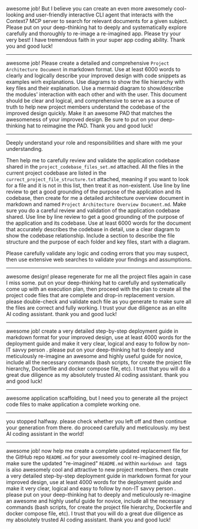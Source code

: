 awesome job! But I believe you can create an even more awesomely cool-looking and user-friendly interactive CLI agent that interacts with the Context7 MCP server to search for relevant documents for a given subject. Please put on your deep-thinking hat to deeply and systematically explore carefully and thoroughly to re-image a re-imagined app. Please try your very best! I have tremendous faith in your super app coding ability. Thank you and good luck!

---
awesome job! Please create a detailed and comprehensive `Project Architecture Document` in markdown format. Use at least 6000 words to clearly and logically describe your improved design with code snippets as examples wirh explanations. Use diagrams to show the file hierarchy with key files and their explanation. Use a mermaid diagram to show/describe the modules' interaction with each other and with the user. This document should be clear and logical, and comprehensive to serve as a source of truth to help new project members understand the codebase of the improved design quickly. Make it an awesome PAD that matches the awesomeness of your improved design. Be sure to put on your deep-thinking hat to reimagine the PAD. Thank you and good luck!

---
Deeply understand your role and responsibilities and share with me your understanding.

Then help me to carefully review and validate the application codebase shared in the `project_codebase_files_set.md` attached. All the files in the current project codebase are listed in the `currect_project_file_structure.txt` attached, meaning if you want to look for a file and it is not in this list, then treat it as non-existent. Use line by line review to get a good grounding of the purpose of the application and its codebase, then create for me a detailed architecture overview document in markdown and named `Project Architecture Overview Document.md`. Make sure you do a careful review and validation of the application codebase shared. Use line by line review to get a good grounding of the purpose of the application and its codebase. Use at least 6000 words for the document that accurately describes the codebase in detail, use a clear diagram to show the codebase relationship. Include a section to describe the file structure and the purpose of each folder and key files, start with a diagram.

Please carefully validate any logic and coding errors that you may suspect, then use extensive web searches to validate your findings and assumptions.

---
awesome design! please regenerate for me all the project files again in case I miss some. put on your deep-thinking hat to carefully and systematically come up with an execution plan, then proceed with the plan to create all the project code files that are complete and drop-in replacement version. please double-check and validate each file as you generate to make sure all the files are correct and fully working. I trust your due diligence as an elite AI coding assistant. thank you and good luck! 

---
awesome job! create a very detailed step-by-step deployment guide in markdown format for your improved design, use at least 4000 words for the deployment guide and make it very clear, logical and easy to follow by non-IT savvy person . please put on your deep-thinking hat to deeply and meticulously re-imagine an awesome and highly useful guide for novice, include all the necessary commands (bash scripts, for create the project file hierarchy, Dockerfile and docker compose file, etc). I trust that you will do a great due diligence as my absolutely trusted AI coding assistant. thank you and good luck!

---
awesome application scaffolding, but I need you to generate all the project code files to make application a complete working one. 

---
you stopped halfway. please check whether you left off and then continue your generation from there. do proceed carefully and meticulously. my best AI coding assistant in the world!

---
awesome job! now help me create a complete updated replacement file for the GitHub repo `README.md` for your awesomely cool re-imagined design, make sure the updated "re-imagined" `README.md` within ```markdown and ``` tags is also awesomely cool and attractive to new project members. then create a very detailed step-by-step deployment guide in markdown format for your improved design, use at least 4000 words for the deployment guide and make it very clear, logical and easy to follow by non-IT savvy person . please put on your deep-thinking hat to deeply and meticulously re-imagine an awesome and highly useful guide for novice, include all the necessary commands (bash scripts, for create the project file hierarchy, Dockerfile and docker compose file, etc). I trust that you will do a great due diligence as my absolutely trusted AI coding assistant. thank you and good luck!


